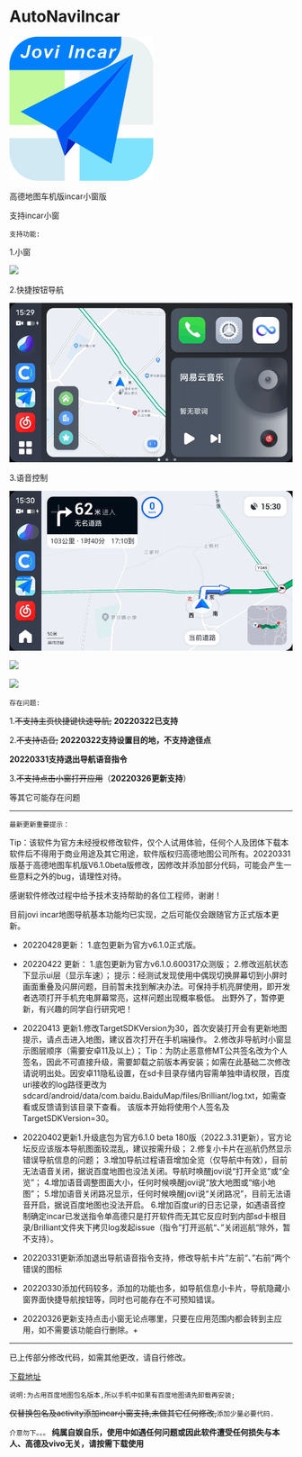# AutoNaviIncar

![](https://github.com/brilliantfeat/AutoNaviIncar/blob/main/%E6%88%AA%E5%9B%BE%E9%A2%84%E8%A7%88/v3_icon.png)

高德地图车机版incar小窗版

支持incar小窗

`支持功能:`

1.小窗

![](https://github.com/brilliantfeat/AutoNaviIncar/blob/main/%E6%88%AA%E5%9B%BE%E9%A2%84%E8%A7%88/1.gif)

2.快捷按钮导航

![](https://github.com/brilliantfeat/AutoNaviIncar/blob/main/%E6%88%AA%E5%9B%BE%E9%A2%84%E8%A7%88/2.gif)

3.语音控制

![](https://github.com/brilliantfeat/AutoNaviIncar/blob/main/%E6%88%AA%E5%9B%BE%E9%A2%84%E8%A7%88/3.gif)

![](https://github.com/brilliantfeat/AutoNaviIncar/blob/main/%E6%88%AA%E5%9B%BE%E9%A2%84%E8%A7%88/4.gif)

![](https://github.com/brilliantfeat/AutoNaviIncar/blob/main/%E6%88%AA%E5%9B%BE%E9%A2%84%E8%A7%88/5.gif)

`存在问题:`

1.~~不支持主页快捷键快速导航;~~
**20220322已支持**

2.~~不支持语音;~~
**20220322支持设置目的地，不支持途径点**

**20220331支持退出导航语音指令**

3.~~不支持点击小窗打开应用~~（**20220326更新支持**）

等其它可能存在问题

******************************************************************

`最新更新重要提示：`

Tip：该软件为官方未经授权修改软件，仅个人试用体验，任何个人及团体下载本软件后不得用于商业用途及其它用途，软件版权归高德地图公司所有。20220331版基于高德地图车机版V6.1.0beta版修改，因修改并添加部分代码，可能会产生一些意料之外的bug，请理性对待。

感谢软件修改过程中给予技术支持帮助的各位工程师，谢谢！

目前jovi incar地图导航基本功能均已实现，之后可能仅会跟随官方正式版本更新。

+ 20220428更新：
1.底包更新为官方v6.1.0正式版。

+ 20220422 更新：
1.底包更新为官方v6.1.0.600317众测版；
2.修改巡航状态下显示ui层（显示车速）；
提示：经测试发现使用中偶现切换屏幕切到小屏时画面重叠及闪屏问题，目前暂未找到解决办法。可保持手机亮屏使用，即开发者选项打开手机充电屏幕常亮，这样问题出现概率极低。
出野外了，暂停更新，有兴趣的同学自行研究吧！

+ 20220413 更新1.修改TargetSDKVersion为30，首次安装打开会有更新地图提示，请点击进入地图，建议首次打开在手机端操作。
2.修改非导航时小窗显示图层顺序（需要安卓11及以上）；
Tip：为防止恶意修MT公共签名改为个人签名，因此不可直接升级，需要卸载之前版本再安装；如需在此基础二次修改请说明出处。因安卓11隐私设置，在sd卡目录存储内容需单独申请权限，百度uri接收的log路径更改为sdcard/android/data/com.baidu.BaiduMap/files/Brilliant/log.txt，如需查看或反馈请到该目录下查看。
该版本开始将使用个人签名及TargetSDKVersion=30。

+ 20220402更新1.升级底包为官方6.1.0 beta 180版（2022.3.31更新），官方论坛反应该版本导航图面较混乱，建议按需升级；
2.修复小卡片在巡航仍然显示错误导航信息的问题；
3.增加导航过程语音增加全览（仅导航中有效），目前无法语音关闭，据说百度地图也没法关闭。导航时唤醒jovi说“打开全览”或“全览”；
4.增加语音调整图面大小，任何时候唤醒jovi说“放大地图或“缩小地图”；
5.增加语音关闭路况显示，任何时候唤醒jovi说“关闭路况”，目前无法语音开启，据说百度地图也没法开启。
6.增加百度uri的日志记录，如遇语音控制确定incar已发送指令单高德只是打开软件而无其它反应时到内部sd卡根目录/Brilliant文件夹下拷贝log发起issue（指令”打开巡航“、”关闭巡航“除外，暂不支持）。

+ 20220331更新添加退出导航语音指令支持，修改导航卡片”左前“、”右前“两个错误的图标

+ 20220330添加代码较多，添加的功能也多，如导航信息小卡片，导航隐藏小窗界面快捷导航按钮等，同时也可能存在不可预知错误。 

+ 20220326更新支持点击小窗无论点哪里，只要在应用范围内都会转到主应用，如不需要该功能自行删除。+

*****************************************************************

已上传部分修改代码，如需其他更改，请自行修改。

[下载地址](https://github.com/brilliantfeat/AutoNaviIncar/releases)

`说明:为占用百度地图包名版本,所以手机中如果有百度地图请先卸载再安装;`

~~仅替换包名及activity添加incar小窗支持,未做其它任何修改,~~`添加少量必要代码.`

`介意勿下。。。`
__纯属自娱自乐，使用中如遇任何问题或因此软件遭受任何损失与本人、高德及vivo无关，请按需下载使用__
